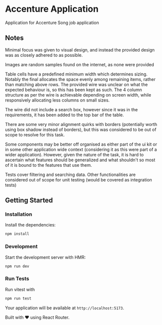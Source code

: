 # Accenture Application

Application for Accenture Song job application

## Notes

Minimal focus was given to visual design, and instead the provided design was as closely adhered to as possible.

Images are random samples found on the internet, as none were provided

Table cells have a predefined minimum width which determines sizing. Notably the final allocates the space evenly among remaining items, rather than matching above rows. The provided wire was unclear on what the expected behaviour is, so this has been kept as such. The 4 column structure as per the wire is achievable depending on screen width, while responsively allocating less columns on small sizes.

The wire did not include a search box, however since it was in the requirements, it has been added to the top bar of the table.

There are some very minor alignment quirks with borders (potentially worth using box shadow instead of borders), but this was considered to be out of scope to resolve for this task.

Some components may be better off organised as either part of the ui kit or in some other application wide context (considering it as this were part of a wider application). However, given the nature of the task, it is hard to ascertain what features should be generalized and what shouldn't so most of it is bound to the features that use them.

Tests cover filtering and searching data. Other functionalities are considered out of scope for unit testing (would be covered as integration tests)

## Getting Started

### Installation

Install the dependencies:

```bash
npm install
```

### Development

Start the development server with HMR:

```bash
npm run dev
```

### Run Tests

Run vitest with

```bash
npm run test
```


Your application will be available at `http://localhost:5173`.


Built with ❤️ using React Router.

